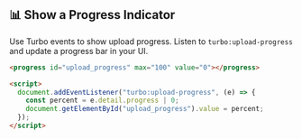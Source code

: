 ## 📊 Show a Progress Indicator
Use Turbo events to show upload progress. Listen to `turbo:upload-progress` and update a progress bar in your UI.

```html
<progress id="upload_progress" max="100" value="0"></progress>

<script>
  document.addEventListener("turbo:upload-progress", (e) => {
    const percent = e.detail.progress | 0;
    document.getElementById("upload_progress").value = percent;
  });
</script>
```